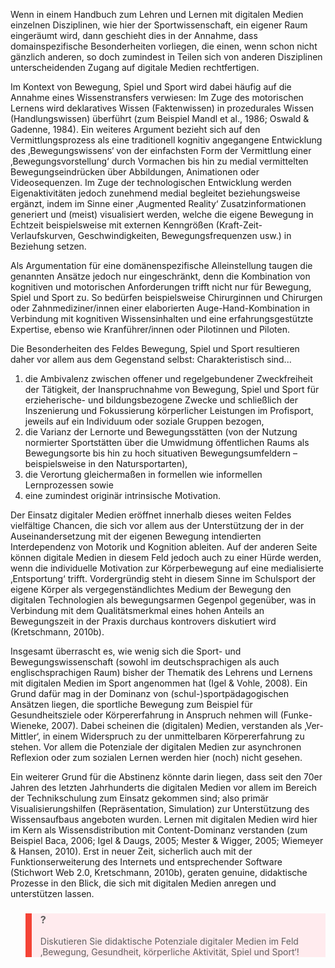 <!-- filename: 01_Einleitung_Gegenstand_Sport_und_die_ambivalente_Stellung_von_Bildungstechnologien.md -->
<!-- title: Einleitung: Gegenstand ‚Sport‘ und die ambivalente Stellung von Bildungstechnologien -->

Wenn in einem Handbuch zum Lehren und Lernen mit digitalen Medien einzelnen Disziplinen, wie hier der Sportwissenschaft, ein eigener Raum eingeräumt wird, dann geschieht dies in der Annahme, dass domainspezifische Besonderheiten vorliegen, die einen, wenn schon nicht gänzlich anderen, so doch zumindest in Teilen sich von anderen Disziplinen unterscheidenden Zugang auf digitale Medien rechtfertigen.

Im Kontext von Bewegung, Spiel und Sport wird dabei häufig auf die Annahme eines Wissenstransfers verwiesen: Im Zuge des motorischen Lernens wird deklaratives Wissen (Faktenwissen) in prozedurales Wissen (Handlungswissen) überführt (zum Beispiel Mandl et al., 1986; Oswald &amp; Gadenne, 1984). Ein weiteres Argument bezieht sich auf den Vermittlungsprozess als eine traditionell kognitiv angegangene Entwicklung des ‚Bewegungswissens‘ von der einfachsten Form der Vermittlung einer ‚Bewegungsvorstellung‘ durch Vormachen bis hin zu medial vermittelten Bewegungseindrücken über Abbildungen, Animationen oder Videosequenzen. Im Zuge der technologischen Entwicklung werden Eigenaktivitäten jedoch zunehmend medial begleitet beziehungsweise ergänzt, indem im Sinne einer ‚Augmented Reality‘ Zusatzinformationen generiert und (meist) visualisiert werden, welche die eigene Bewegung in Echtzeit beispielsweise mit externen Kenngrößen (Kraft-Zeit-Verlaufskurven, Geschwindigkeiten, Bewegungsfrequenzen usw.) in Beziehung setzen.

Als Argumentation für eine domänenspezifische Alleinstellung taugen die genannten Ansätze jedoch nur eingeschränkt, denn die Kombination von kognitiven und motorischen Anforderungen trifft nicht nur für Bewegung, Spiel und Sport zu. So bedürfen beispielsweise Chirurginnen und Chirurgen oder Zahnmediziner/innen einer elaborierten Auge-Hand-Kombination in Verbindung mit kognitiven Wissensinhalten und eine erfahrungsgestützte Expertise, ebenso wie Kranführer/innen oder Pilotinnen und Piloten.

Die Besonderheiten des Feldes Bewegung, Spiel und Sport resultieren daher vor allem aus dem Gegenstand selbst: Charakteristisch sind...

1. die Ambivalenz zwischen offener und regelgebundener Zweckfreiheit der Tätigkeit, der Inanspruchnahme von Bewegung, Spiel und Sport für erzieherische- und bildungsbezogene Zwecke und schließlich der Inszenierung und Fokussierung körperlicher Leistungen im Profisport, jeweils auf ein Individuum oder soziale Gruppen bezogen,
2. die Varianz der Lernorte und Bewegungsstätten (von der Nutzung normierter Sportstätten über die Umwidmung öffentlichen Raums als Bewegungsorte bis hin zu hoch situativen Bewegungsumfeldern – beispielsweise in den Natursportarten),
3. die Verortung gleichermaßen in formellen wie informellen Lernprozessen sowie
4. eine zumindest originär intrinsische Motivation.

Der Einsatz digitaler Medien eröffnet innerhalb dieses weiten Feldes vielfältige Chancen, die sich vor allem aus der Unterstützung der in der Auseinandersetzung mit der eigenen Bewegung intendierten Interdependenz von Motorik und Kognition ableiten. Auf der anderen Seite können digitale Medien in diesem Feld jedoch auch zu einer Hürde werden, wenn die individuelle Motivation zur Körperbewegung auf eine medialisierte ‚Entsportung‘ trifft. Vordergründig steht in diesem Sinne im Schulsport der eigene Körper als vergegenständlichtes Medium der Bewegung den digitalen Technologien als bewegungsarmen Gegenpol gegenüber, was in Verbindung mit dem Qualitätsmerkmal eines hohen Anteils an Bewegungszeit in der Praxis durchaus kontrovers diskutiert wird (Kretschmann, 2010b).

Insgesamt überrascht es, wie wenig sich die Sport- und Bewegungswissenschaft (sowohl im deutschsprachigen als auch englischsprachigen Raum) bisher der Thematik des Lehrens und Lernens mit digitalen Medien im Sport angenommen hat (Igel &amp; Vohle, 2008). Ein Grund dafür mag in der Dominanz von (schul-)sportpädagogischen Ansätzen liegen, die sportliche Bewegung zum Beispiel für Gesundheitsziele oder Körpererfahrung in Anspruch nehmen will (Funke-Wieneke, 2007). Dabei scheinen die (digitalen) Medien, verstanden als ‚Ver-Mittler‘, in einem Widerspruch zu der unmittelbaren Körpererfahrung zu stehen. Vor allem die Potenziale der digitalen Medien zur asynchronen Reflexion oder zum sozialen Lernen werden hier (noch) nicht gesehen.

Ein weiterer Grund für die Abstinenz könnte darin liegen, dass seit den 70er Jahren des letzten Jahrhunderts die digitalen Medien vor allem im Bereich der Technikschulung zum Einsatz gekommen sind; also primär Visualisierungshilfen (Repräsentation, Simulation) zur Unterstützung des Wissensaufbaus angeboten wurden. Lernen mit digitalen Medien wird hier im Kern als Wissensdistribution mit Content-Dominanz verstanden (zum Beispiel Baca, 2006; Igel &amp; Daugs, 2005; Mester &amp; Wigger, 2005; Wiemeyer &amp; Hansen, 2010). Erst in neuer Zeit, sicherlich auch mit der Funktionserweiterung des Internets und entsprechender Software (Stichwort Web 2.0, Kretschmann, 2010b), geraten genuine, didaktische Prozesse in den Blick, die sich mit digitalen Medien anregen und unterstützen lassen.

<blockquote style="background: #FFEBEE; border-left: 10px solid #F44336">

### ?

Diskutieren Sie didaktische Potenziale digitaler Medien im Feld ‚Bewegung, Gesundheit, körperliche Aktivität, Spiel und Sport‘!

</blockquote>
